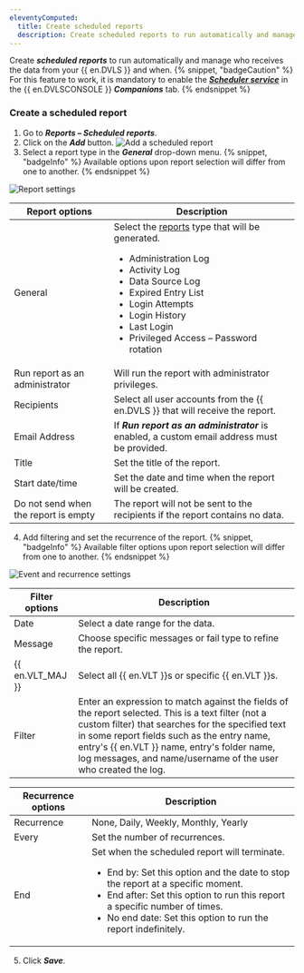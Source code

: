 ```yaml
---
eleventyComputed:
  title: Create scheduled reports
  description: Create scheduled reports to run automatically and manage who receives the data from your {{ en.DVLS }} and when.
---
```

Create ***scheduled reports*** to run automatically and manage who receives the data from your {{ en.DVLS }} and when.
{% snippet, "badgeCaution" %}
For this feature to work, it is mandatory to enable the [***Scheduler service***](/server/kb/knowledge-base/scheduler-service-general-information/) in the {{ en.DVLSCONSOLE }} ***Companions*** tab.
{% endsnippet %}

### Create a scheduled report
1. Go to ***Reports – Scheduled reports***.
1. Click on the ***Add*** button.
![Add a scheduled report](https://cdnweb.devolutions.net/docs/docs_en_server_ServerOp4077.png)
1. Select a report type in the ***General*** drop-down menu.
{% snippet, "badgeInfo" %}
Available options upon report selection will differ from one to another.
{% endsnippet %}

![Report settings](https://cdnweb.devolutions.net/docs/docs_en_server_ServerOp8134.png)

| Report options                       | Description                                                                                  |
|--------------------------------------|----------------------------------------------------------------------------------------------|
| General                              | Select the [reports](server/web-interface/reports/) type that will be generated.<ul><li>Administration Log</li><li>Activity Log</li><li>Data Source Log</li><li>Expired Entry List</li><li>Login Attempts</li><li>Login History</li><li>Last Login</li><li>Privileged Access – Password rotation</li></ul> |
| Run report as an administrator       | Will run the report with administrator privileges.                                           |
| Recipients                           | Select all user accounts from the {{ en.DVLS }} that will receive the report.                |
| Email Address                        | If ***Run report as an administrator*** is enabled, a custom email address must be provided. |
| Title                                | Set the title of the report.                                                                 |
| Start date/time                      | Set the date and time when the report will be created.                                       |
| Do not send when the report is empty | The report will not be sent to the recipients if the report contains no data.                |

4. Add filtering and set the recurrence of the report.
{% snippet, "badgeInfo" %}
Available filter options upon report selection will differ from one to another.
{% endsnippet %}

![Event and recurrence settings](https://cdnweb.devolutions.net/docs/docs_en_server_ServerOp8058.png)

| Filter options   | Description                                                             |
|------------------|-------------------------------------------------------------------------|
| Date             | Select a date range for the data.                                       |
| Message          | Choose specific messages or fail type to refine the report.             |
| {{ en.VLT_MAJ }} | Select all {{ en.VLT }}s or specific {{ en.VLT }}s.                     |
| Filter           | Enter an expression to match against the fields of the report selected. This is a text filter (not a custom filter) that searches for the specified text in some report fields such as the entry name, entry's {{ en.VLT }} name, entry's folder name, log messages, and name/username of the user who created the log. |


| Recurrence options | Description                          |
|--------------------|--------------------------------------|
| Recurrence         | None, Daily, Weekly, Monthly, Yearly |
| Every              | Set the number of recurrences.       |
| End                | Set when the scheduled report will terminate.<br><ul><li>End by: Set this option and the date to stop the report at a specific moment.</li><li>End after: Set this option to run this report a specific number of times.</li><li>No end date: Set this option to run the report indefinitely.</li></ul> |

5. Click ***Save***.

